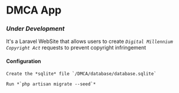 # DMCA App

### *Under Development*

It's a Laravel WebSite that allows users to create *`Digital Millennium Copyright Act`* requests to prevent copyright infringement


#### Configuration
	
	Create the *sqlite* file `/DMCA/database/database.sqlite`
	
	Run	*`php artisan migrate --seed`*

	